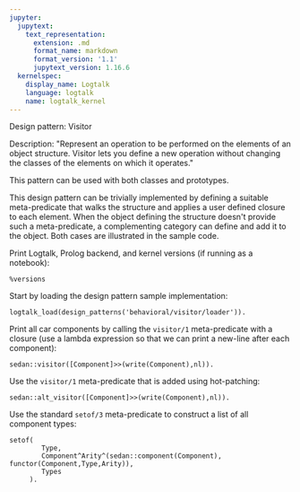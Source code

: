```yaml
---
jupyter:
  jupytext:
    text_representation:
      extension: .md
      format_name: markdown
      format_version: '1.1'
      jupytext_version: 1.16.6
  kernelspec:
    display_name: Logtalk
    language: logtalk
    name: logtalk_kernel
---
```


<!--
________________________________________________________________________

This file is part of Logtalk <https://logtalk.org/>  
SPDX-FileCopyrightText: 1998-2025 Paulo Moura <pmoura@logtalk.org>  
SPDX-License-Identifier: Apache-2.0

Licensed under the Apache License, Version 2.0 (the "License");
you may not use this file except in compliance with the License.
You may obtain a copy of the License at

    http://www.apache.org/licenses/LICENSE-2.0

Unless required by applicable law or agreed to in writing, software
distributed under the License is distributed on an "AS IS" BASIS,
WITHOUT WARRANTIES OR CONDITIONS OF ANY KIND, either express or implied.
See the License for the specific language governing permissions and
limitations under the License.
________________________________________________________________________
-->

Design pattern:
	Visitor

Description:
	"Represent an operation to be performed on the elements of an
	object structure. Visitor lets you define a new operation without
	changing the classes of the elements on which it operates."

This pattern can be used with both classes and prototypes.

This design pattern can be trivially implemented by defining a suitable
meta-predicate that walks the structure and applies a user defined
closure to each element. When the object defining the structure doesn't
provide such a meta-predicate, a complementing category can define and
add it to the object. Both cases are illustrated in the sample code.

Print Logtalk, Prolog backend, and kernel versions (if running as a notebook):

```logtalk
%versions
```

Start by loading the design pattern sample implementation:

```logtalk
logtalk_load(design_patterns('behavioral/visitor/loader')).
```

Print all car components by calling the `visitor/1` meta-predicate with
a closure (use a lambda expression so that we can print a new-line after
each component):

```logtalk
sedan::visitor([Component]>>(write(Component),nl)).
```

<!--
engine(diesel)
wheel(front_left)
wheel(front_right)
wheel(rear_right)
wheel(rear_left)
wheel(left_door)
wheel(right_door)
body(station_wagon)

true.
-->

Use the `visitor/1` meta-predicate that is added using hot-patching:

```logtalk
sedan::alt_visitor([Component]>>(write(Component),nl)).
```

<!--
engine(diesel)
wheel(front_left)
wheel(front_right)
wheel(rear_right)
wheel(rear_left)
wheel(left_door)
wheel(right_door)
body(station_wagon)

true.
-->

Use the standard `setof/3` meta-predicate to construct a list of all
component types:

```logtalk
setof(
		Type,
		Component^Arity^(sedan::component(Component), functor(Component,Type,Arity)),
		Types
     ).
```

<!--
Types = [body, engine, wheel].
-->
